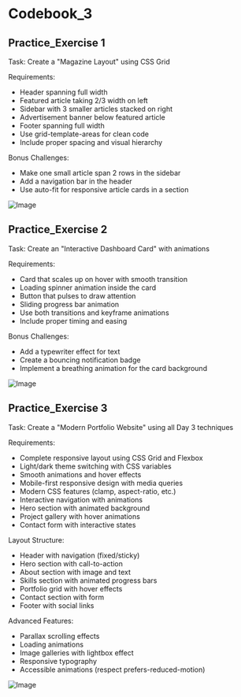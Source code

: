 # Codebook_3

## Practice_Exercise 1

Task: Create a "Magazine Layout" using CSS Grid

Requirements:
- Header spanning full width
- Featured article taking 2/3 width on left
- Sidebar with 3 smaller articles stacked on right
- Advertisement banner below featured article
- Footer spanning full width
- Use grid-template-areas for clean code
- Include proper spacing and visual hierarchy

Bonus Challenges:
- Make one small article span 2 rows in the sidebar
- Add a navigation bar in the header
- Use auto-fit for responsive article cards in a section

![Image](https://github.com/user-attachments/assets/8e754785-d24b-490b-806c-9eff5dbb2054)


## Practice_Exercise 2

Task: Create an "Interactive Dashboard Card" with animations

Requirements:
- Card that scales up on hover with smooth transition
- Loading spinner animation inside the card
- Button that pulses to draw attention
- Sliding progress bar animation
- Use both transitions and keyframe animations
- Include proper timing and easing

Bonus Challenges:
- Add a typewriter effect for text
- Create a bouncing notification badge
- Implement a breathing animation for the card background

![Image](https://github.com/user-attachments/assets/311855e2-3b9b-4b08-a50b-dedbaf7c8e95)


## Practice_Exercise 3

Task: Create a "Modern Portfolio Website" using all Day 3 techniques

Requirements:
- Complete responsive layout using CSS Grid and Flexbox
- Light/dark theme switching with CSS variables
- Smooth animations and hover effects
- Mobile-first responsive design with media queries
- Modern CSS features (clamp, aspect-ratio, etc.)
- Interactive navigation with animations
- Hero section with animated background
- Project gallery with hover animations
- Contact form with interactive states

Layout Structure:
- Header with navigation (fixed/sticky)
- Hero section with call-to-action
- About section with image and text
- Skills section with animated progress bars
- Portfolio grid with hover effects
- Contact section with form
- Footer with social links

Advanced Features:
- Parallax scrolling effects
- Loading animations
- Image galleries with lightbox effect
- Responsive typography
- Accessible animations (respect prefers-reduced-motion)

![Image](https://github.com/user-attachments/assets/cf2f52a6-d845-459f-a5eb-ea8989b94ceb)